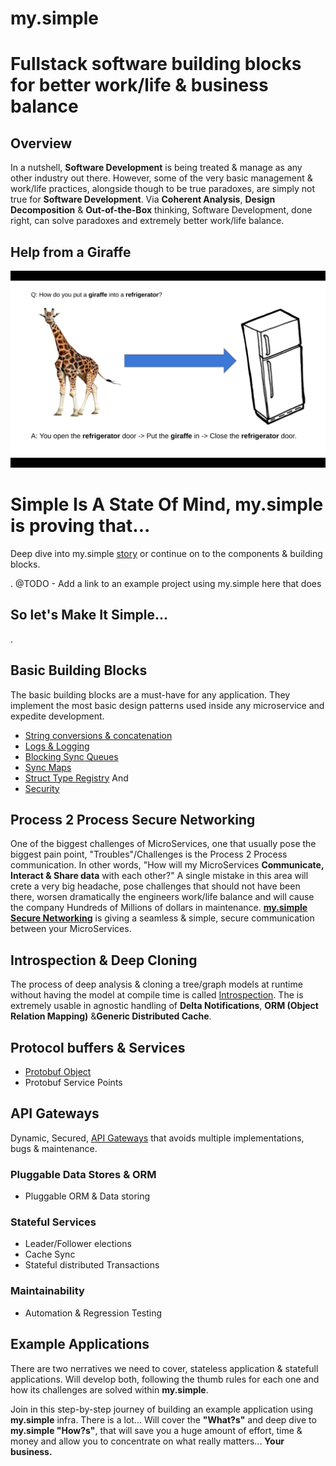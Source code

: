 # my.simple
# Fullstack software building blocks for better work/life & business balance
## Overview
In a nutshell, **Software Development** is being treated & manage as any other industry out there.
However, some of the very basic management & work/life practices, alongside though to be true paradoxes, are simply not true for **Software Development**.
Via **Coherent Analysis**, **Design Decomposition** & **Out-of-the-Box** thinking, Software Development, done right, can solve paradoxes and extremely better work/life balance.

## Help from a Giraffe
![alt text](https://github.com/saichler/my.simple/blob/main/giraffe.png)

# Simple Is A State Of Mind, my.simple is proving that...
Deep dive into my.simple [story](https://github.com/saichler/my.simple/blob/main/docs) or continue on to the components & building blocks.

. @TODO - Add a link to an example project using my.simple here that does <Employee Database Module>

## So let's Make It Simple... 

.

## Basic Building Blocks
The basic building blocks are a must-have for any application. 
They implement the most basic design patterns used inside any microservice and expedite development.
* [String conversions & concatenation](https://github.com/saichler/my.simple/tree/main/go/utils/strng)
* [Logs & Logging](https://github.com/saichler/my.simple/tree/main/go/utils/logs)
* [Blocking Sync Queues](https://github.com/saichler/my.simple/tree/main/go/utils/queues)
* [Sync Maps](https://github.com/saichler/my.simple/tree/main/go/utils/maps)
* [Struct Type Registry](https://github.com/saichler/my.simple/tree/main/go/utils/registry)
And
* [Security](https://github.com/saichler/my.simple/tree/main/go/security)

## Process 2 Process Secure Networking
One of the biggest challenges of MicroServices, one that usually pose the biggest pain point, "Troubles"/Challenges is the Process 2 Process communication.
In other words, "How will my MicroServices **Communicate, Interact & Share data** with each other?"
A single mistake in this area will crete a very big headache, pose challenges that should not have been there, worsen dramatically the engineers work/life balance and will cause the company Hundreds of Millions of dollars in maintenance.
**[my.simple Secure Networking](https://github.com/saichler/my.simple/tree/main/go/net)** is giving a seamless & simple, secure communication between your MicroServices.

## Introspection & Deep Cloning
The process of deep analysis & cloning a tree/graph models at runtime without having the model at compile time is called [Introspection](https://github.com/saichler/my.simple/tree/main/go/introspect).
The is extremely usable in agnostic handling of **Delta Notifications**, **ORM (Object Relation Mapping)** &**Generic Distributed Cache**.

## Protocol buffers & Services
* [Protobuf Object](https://github.com/saichler/my.simple/tree/main/go/utils/protobuf_object)
* Protobuf Service Points

## API Gateways
Dynamic, Secured, [API Gateways](https://github.com/saichler/my.simple/tree/main/go/api_gateways) that avoids multiple implementations, bugs & maintenance.

### Pluggable Data Stores & ORM

* Pluggable ORM & Data storing

### Stateful Services

* Leader/Follower elections
* Cache Sync
* Stateful distributed Transactions

### Maintainability

* Automation & Regression Testing

## Example Applications ##

There are two nerratives we need to cover, stateless application & statefull applications.
Will develop both, following the thumb rules for each one and how its challenges are solved within **my.simple**.

Join in this step-by-step journey of building an example application using **my.simple** infra. There is a lot... Will
cover the **"What?s"** and deep dive to **my.simple "How?s"**, that will save you a huge amount of effort, time & money
and allow you to concentrate on what really matters... **Your business.**